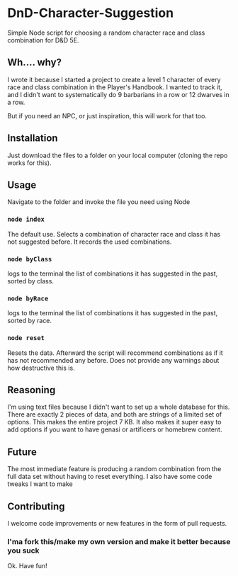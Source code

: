 # DnD-Character-Suggestion
Simple Node script for choosing a random character race and class combination for D&D 5E.

## Wh.... why?
I wrote it because I started a project to create a level 1 character of every race and class combination in the Player's Handbook. I wanted to track it, and I didn't want to systematically do 9 barbarians in a row or 12 dwarves in a row. 

But if you need an NPC, or just inspiration, this will work for that too.

## Installation
Just download the files to a folder on your local computer (cloning the repo works for this).

## Usage
Navigate to the folder and invoke the file you need using Node 

### `node index`
The default use. Selects a combination of character race and class it has not suggested before. It records the used combinations.

### `node byClass`
logs to the terminal the list of combinations it has suggested in the past, sorted by class.

### `node byRace`
logs to the terminal the list of combinations it has suggested in the past, sorted by race.

### `node reset`
Resets the data. Afterward the script will recommend combinations as if it has not recommended any before. Does not provide any warnings about how destructive this is.

## Reasoning
I'm using text files because I didn't want to set up a whole database for this. There are exactly 2 pieces of data, and both are strings of a limited set of options. This makes the entire project 7 KB. It also makes it super easy to add options if you want to have genasi or artificers or homebrew content. 

## Future
The most immediate feature is producing a random combination from the full data set without having to reset everything. I also have some code tweaks I want to make

## Contributing
I welcome code improvements or new features in the form of pull requests.

### I'ma fork this/make my own version and make it better because you suck
Ok. Have fun!
